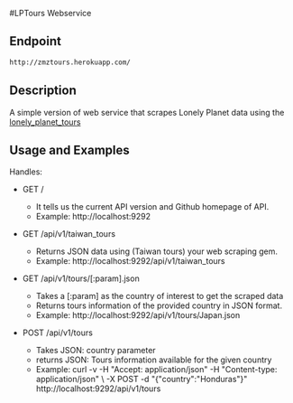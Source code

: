 #LPTours Webservice 

## Endpoint
  
  ```sh
 http://zmztours.herokuapp.com/
 ```


## Description

A simple version of web service that scrapes Lonely Planet data using the [lonely_planet_tours](https://github.com/ZhongMeiZhou/scraper_project)


## Usage and Examples

Handles:

- GET /
  - It tells us the current API version and Github homepage of API.
  - Example: http://localhost:9292

- GET /api/v1/taiwan_tours
  - Returns JSON data using (Taiwan tours) your web scraping gem.
  - Example: http://localhost:9292/api/v1/taiwan_tours

- GET /api/v1/tours/[:param].json
  - Takes a [:param] as the country of interest to get the scraped data
  - Returns tours information of the provided country in JSON format.
  - Example: http://localhost:9292/api/v1/tours/Japan.json

- POST /api/v1/tours
  - Takes JSON: country parameter
  - returns JSON: Tours information available for the given country
  - Example: curl -v -H "Accept: application/json" -H "Content-type: application/json" \ -X POST -d "{\"country\":\"Honduras\"}" http://localhost:9292/api/v1/tours
